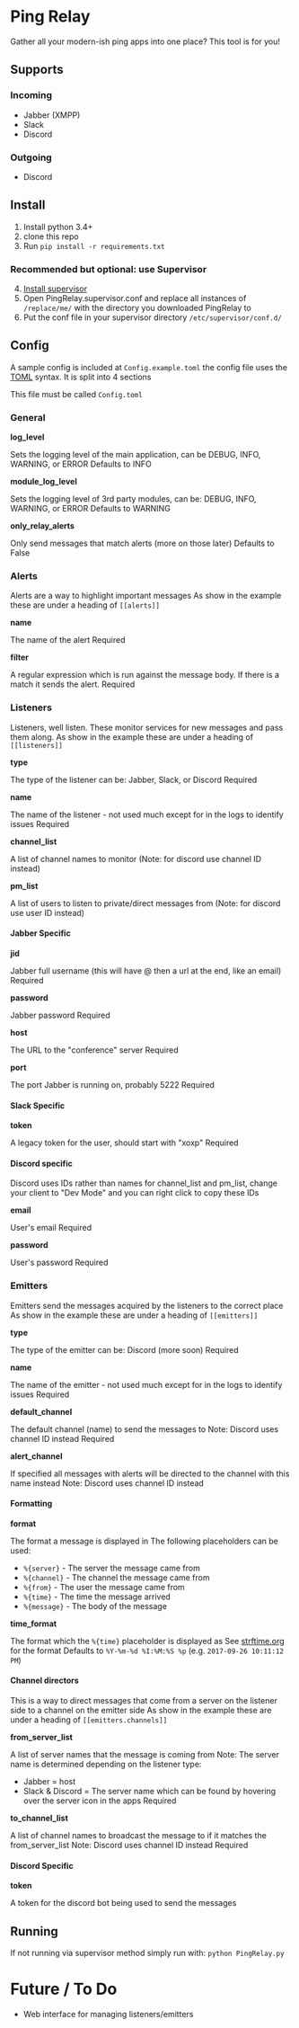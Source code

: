 # Ping Relay
Gather all your modern-ish ping apps into one place?  This tool is for you!

## Supports
### Incoming
* Jabber (XMPP)
* Slack
* Discord

### Outgoing
* Discord

## Install
1. Install python 3.4+
2. clone this repo
3. Run `pip install -r requirements.txt`
### Recommended but optional: use Supervisor
4. [Install supervisor](http://supervisord.org)
5. Open PingRelay.supervisor.conf and replace all instances of `/replace/me/` with the directory you downloaded PingRelay to
6. Put the conf file in your supervisor directory `/etc/supervisor/conf.d/`

## Config
A sample config is included at `Config.example.toml` the config file uses the [TOML](https://github.com/toml-lang/toml) syntax.  It is split into 4 sections

This file must be called `Config.toml`

### General

**log_level**

Sets the logging level of the main application, can be DEBUG, INFO, WARNING, or ERROR
Defaults to INFO

**module_log_level**

Sets the logging level of 3rd party modules, can be: DEBUG, INFO, WARNING, or ERROR
Defaults to WARNING

**only_relay_alerts**

Only send messages that match alerts (more on those later)
Defaults to False

### Alerts
Alerts are a way to highlight important messages
As show in the example these are under a heading of `[[alerts]]`

**name**

The name of the alert
Required

**filter**

A regular expression which is run against the message body.  If there is a match it sends the alert.
Required

### Listeners
Listeners, well listen.  These monitor services for new messages and pass them along.
As show in the example these are under a heading of `[[listeners]]`

**type**

The type of the listener can be: Jabber, Slack, or Discord
Required

**name**

The name of the listener - not used much except for in the logs to identify issues
Required

**channel_list**

A list of channel names to monitor (Note: for discord use channel ID instead)

**pm_list**

A list of users to listen to private/direct messages from (Note: for discord use user ID instead)

#### Jabber Specific

**jid**

Jabber full username (this will have @ then a url at the end, like an email)
Required

**password**

Jabber password
Required

**host**

The URL to the "conference" server
Required

**port**

The port Jabber is running on, probably 5222
Required

#### Slack Specific

**token**

A legacy token for the user, should start with "xoxp"
Required

#### Discord specific
Discord uses IDs rather than names for channel_list and pm_list, change your client to "Dev Mode" and you can right click to copy these IDs

**email**

User's email
Required

**password**

User's password
Required

### Emitters
Emitters send the messages acquired by the listeners to the correct place
As show in the example these are under a heading of `[[emitters]]`

**type**

The type of the emitter can be: Discord (more soon)
Required

**name**

The name of the emitter - not used much except for in the logs to identify issues
Required

**default_channel**

The default channel (name) to send the messages to
Note: Discord uses channel ID instead
Required

**alert_channel**

If specified all messages with alerts will be directed to the channel with this name instead
Note: Discord uses channel ID instead

#### Formatting

**format**

The format a message is displayed in
The following placeholders can be used:

* `%{server}` - The server the message came from
* `%{channel}` - The channel the message came from
* `%{from}` - The user the message came from
* `%{time}` - The time the message arrived
* `%{message}` - The body of the message

**time_format**

The format which the `%{time}` placeholder is displayed as
See [strftime.org](http://strftime.org/) for the format
Defaults to `%Y-%m-%d %I:%M:%S %p` (e.g. `2017-09-26 10:11:12 PM`)

#### Channel directors
This is a way to direct messages that come from a server on the listener side to a channel on the emitter side
As show in the example these are under a heading of `[[emitters.channels]]`

**from_server_list**

A list of server names that the message is coming from
Note: The server name is determined depending on the listener type:
* Jabber = host
* Slack & Discord = The server name which can be found by hovering over the server icon in the apps
Required

**to_channel_list**

A list of channel names to broadcast the message to if it matches the from_server_list
Note: Discord uses channel ID instead
Required

#### Discord Specific

**token**

A token for the discord bot being used to send the messages

## Running
If not running via supervisor method simply run with:
`python PingRelay.py`

# Future / To Do

* Web interface for managing listeners/emitters
